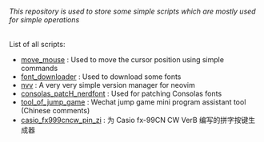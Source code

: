 ###### This repository is used to store some simple scripts which are mostly used for simple operations

List of all scripts:
- [move_mouse](https://github.com/gczcn/script/tree/main/move_mouse) : Used to move the cursor position using simple commands
- [font_downloader](https://github.com/gczcn/script/tree/main/font_downloader) : Used to download some fonts
- [nvv](https://github.com/gczcn/script/tree/main/nvv) : A very very simple version manager for neovim
- [consolas_patcH_nerdfont](https://github.com/gczcn/script/tree/main/consolas_patch_nerdfont) : Used for patching Consolas fonts
- [tool_of_jump_game](https://github.com/gczcn/script/tree/main/tool_of_jump_game) : Wechat jump game mini program assistant tool (Chinese comments)
- [casio_fx999cncw_pin_zi](https://github.com/gczcn/script/tree/main/casio_fx999cncw_pinzi) : 为 Casio fx-99CN CW VerB 编写的拼字按键生成器
